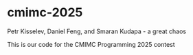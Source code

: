 # cmimc-2025
Petr Kisselev, Daniel Feng, and Smaran Kudapa - a great chaos

This is our code for the CMIMC Programming 2025 contest
